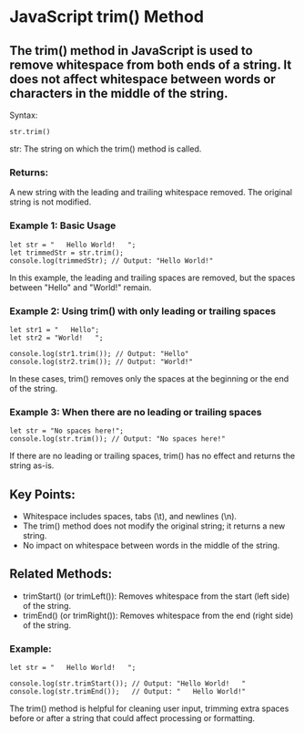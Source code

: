 # JavaScript trim() Method
## The trim() method in JavaScript is used to remove whitespace from both ends of a string. It does not affect whitespace between words or characters in the middle of the string.

Syntax:
```
str.trim()
```
str: The string on which the trim() method is called.
### Returns:
A new string with the leading and trailing whitespace removed. The original string is not modified.

### Example 1: Basic Usage
```
let str = "   Hello World!   ";
let trimmedStr = str.trim();
console.log(trimmedStr); // Output: "Hello World!"
```
In this example, the leading and trailing spaces are removed, but the spaces between "Hello" and "World!" remain.


### Example 2: Using trim() with only leading or trailing spaces
```
let str1 = "   Hello";
let str2 = "World!   ";

console.log(str1.trim()); // Output: "Hello"
console.log(str2.trim()); // Output: "World!"
```
In these cases, trim() removes only the spaces at the beginning or the end of the string.


### Example 3: When there are no leading or trailing spaces
```
let str = "No spaces here!";
console.log(str.trim()); // Output: "No spaces here!"
```
If there are no leading or trailing spaces, trim() has no effect and returns the string as-is.

## Key Points:
 - Whitespace includes spaces, tabs (\t), and newlines (\n).
 - The trim() method does not modify the original string; it returns a new string.
 - No impact on whitespace between words in the middle of the string.
## Related Methods:
 - trimStart() (or trimLeft()): Removes whitespace from the start (left side) of the string.
 - trimEnd() (or trimRight()): Removes whitespace from the end (right side) of the string.

### Example:
```
let str = "   Hello World!   ";

console.log(str.trimStart()); // Output: "Hello World!   "
console.log(str.trimEnd());   // Output: "   Hello World!"
```
The trim() method is helpful for cleaning user input, trimming extra spaces before or after a string that could affect processing or formatting.
